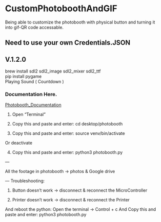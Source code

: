 # CustomPhotoboothAndGIF
Being able to customize the photobooth with physical button and turning it into gif-QR code accessable.

## Need to use your own Credentials.JSON
## V.1.2.0
brew install sdl2 sdl2_image sdl2_mixer sdl2_ttf \
pip install pygame \
Playing Sound ( Countdown )

### Documentation Here.
[Photobooth_Documentation](https://tungsten-waterfall-ae7.notion.site/HolyWin-Version-2993d345d4aa800b9c30eb6a7a32cc5f?pvs=74)

1. Open “Terminal”

2. Copy this and paste and enter:
cd desktop/photobooth

3. Copy this and paste and enter:
source venv/bin/activate

Or
deactivate

4. Copy this and paste and enter:
python3 photobooth.py


—

All the footage in photobooth -> photos
&
Google drive


—
Troubleshooting:
1. Button doesn’t work -> disconnect & reconnect the MicroController

2. Printer doesn’t work -> disconnect & reconnect the Printer

And reboot the python:
Open the terminal -> Control + c
And 
Copy this and paste and enter:
python3 photobooth.py

  
